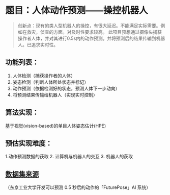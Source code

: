 # 题目：人体动作预测——操控机器人
> 创新点：现有的类人型机器人的操控，有很大延迟。不能满足实际需要。例如在救灾，侦查的方面。对及时性要求较高。
此项目预想通过摄像头捕获操作者人体，并对其进行0.5s内的动作预测。并将预测后的结果传输到机器人。已追求实时性。
## 功能列表：
1. 人体检测（捕获操作者的人体）
2. 姿态检测（判断人体所处状态并标记）
3. 动作预测（依据检测好的状态，预测人体下一步动向）
4. 将预测结果传输给机器人（实现实时控制）
## 算法实现： 
基于视觉(vision-based)的单目人体姿态估计(HPE)
## 预估实现难度： 

1.动作预测数据的获取
2. 计算机与机器人的交互
3. 机器人的获取

## [数据集来源](https://japanese.engadget.com/2019/04/24/0-5-futurepose/)
（东京工业大学开发可以预测 0.5 秒后的动作的「FuturePose」AI 系统）
